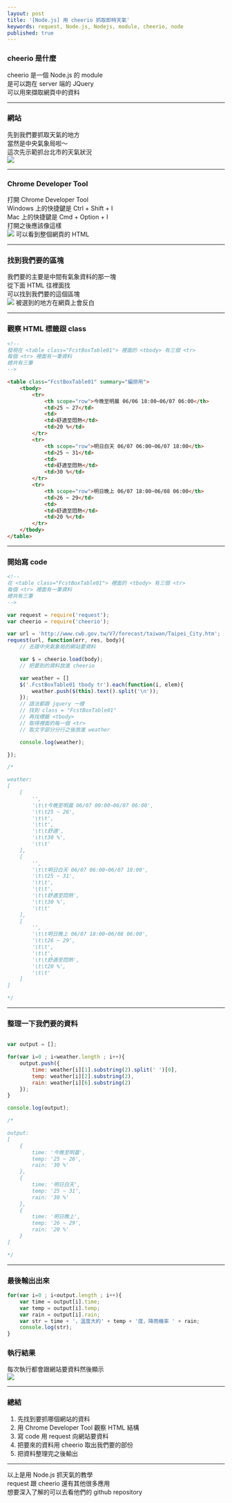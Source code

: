 ```yaml
---
layout: post
title: '[Node.js] 用 cheerio 抓取即時天氣'
keywords: request, Node.js, Nodejs, module, cheerio, node
published: true
---
```


### cheerio 是什麼
cheerio 是一個 Node.js 的 module<br>
是可以跑在 server 端的 JQuery<br>
可以用來擷取網頁中的資料<br>

---

### 網站
先到我們要抓取天氣的地方<br>
當然是中央氣象局啦～<br>
這次先示範抓台北市的天氣狀況<br>
![](http://imgur.com/joGLJkt.png)

---

### Chrome Developer Tool
打開 Chrome Developer Tool<br>
Windows 上的快捷鍵是 Ctrl + Shift + I<br>
Mac 上的快捷鍵是 Cmd + Option + I<br>
打開之後應該像這樣<br>
![](http://imgur.com/sRByvhS.png)
可以看到整個網頁的 HTML<br>

---

### 找到我們要的區塊
我們要的主要是中間有氣象資料的那一塊<br>
從下面 HTML 往裡面找<br>
可以找到我們要的這個區塊<br>
![](http://imgur.com/fOv7dCG.png)
被選到的地方在網頁上會反白<br>

---

### 觀察 HTML 標籤跟 class 
```html
<!--
發現在 <table class="FcstBoxTable01"> 裡面的 <tbody> 有三個 <tr>
每個 <tr> 裡面有一筆資料
總共有三筆
-->

<table class="FcstBoxTable01" summary="編排用">
    <tbody>
        <tr>
            <th scope="row">今晚至明晨 06/06 18:00~06/07 06:00</th>
            <td>25 ~ 27</td>
            <td>
            <td>舒適至悶熱</td>
            <td>20 %</td>
        </tr>
        <tr>
            <th scope="row">明日白天 06/07 06:00~06/07 18:00</th>
            <td>25 ~ 31</td>
            <td>
            <td>舒適至悶熱</td>
            <td>30 %</td>
        </tr>
        <tr>
            <th scope="row">明日晚上 06/07 18:00~06/08 06:00</th>
            <td>26 ~ 29</td>
            <td>
            <td>舒適至悶熱</td>
            <td>20 %</td>
        </tr>
    </tbody>
</table>
```

---

### 開始寫 code

```html
<!--
在 <table class="FcstBoxTable01"> 裡面的 <tbody> 有三個 <tr>
每個 <tr> 裡面有一筆資料
總共有三筆
-->
```

```js
var request = require('request');
var cheerio = require('cheerio');

var url = 'http://www.cwb.gov.tw/V7/forecast/taiwan/Taipei_City.htm';
request(url, function(err, res, body){
    // 去跟中央氣象局的網站要資料

    var $ = cheerio.load(body);
    // 把要到的資料放進 cheerio

    var weather = []
    $('.FcstBoxTable01 tbody tr').each(function(i, elem){
        weather.push($(this).text().split('\n'));
    });
    // 語法都跟 jquery 一樣
    // 找到 class = "FcstBoxTable01"
    // 再找標籤 <tbody>
    // 取得裡面的每一個 <tr>
    // 取文字部分分行之後放進 weather

    console.log(weather);

});

/*

weather:
[ 
    [
        '',
        '\t\t今晚至明晨 06/07 00:00~06/07 06:00',
        '\t\t25 ~ 26',
        '\t\t',
        '\t\t',
        '\t\t舒適',
        '\t\t30 %',
        '\t\t' 
    ],
    [
        '',
        '\t\t明日白天 06/07 06:00~06/07 18:00',
        '\t\t25 ~ 31',
        '\t\t',
        '\t\t',
        '\t\t舒適至悶熱',
        '\t\t30 %',
        '\t\t'
    ],
    [
        '',
        '\t\t明日晚上 06/07 18:00~06/08 06:00',
        '\t\t26 ~ 29',
        '\t\t',
        '\t\t',
        '\t\t舒適至悶熱',
        '\t\t20 %',
        '\t\t'
    ]
]

*/
```

---

### 整理一下我們要的資料

```js

var output = [];

for(var i=0 ; i<weather.length ; i++){
    output.push({
        time: weather[i][1].substring(2).split(' ')[0],
        temp: weather[i][2].substring(2),
        rain: weather[i][6].substring(2)
    });
}

console.log(output);

/*

output:
[
    { 
        time: '今晚至明晨',
        temp: '25 ~ 26', 
        rain: '30 %' 
    },
    {
        time: '明日白天',
        temp: '25 ~ 31',
        rain: '30 %'
    },
    {
        time: '明日晚上',
        temp: '26 ~ 29',
        rain: '20 %'
    }
]

*/
```

---

### 最後輸出出來

```js
for(var i=0 ; i<output.length ; i++){
    var time = output[i].time;
    var temp = output[i].temp;
    var rain = output[i].rain;
    var str = time + '，溫度大約' + temp + '度，降雨機率 ' + rain;
    console.log(str);
}
```

### 執行結果
每次執行都會跟網站要資料然後顯示<br>
![](http://imgur.com/Zmjnb6W.png)

---

### 總結
1. 先找到要抓哪個網站的資料
2. 用 Chrome Developer Tool 觀察 HTML 結構
3. 寫 code 用 request 向網站要資料
4. 把要來的資料用 cheerio 取出我們要的部份
5. 把資料整理完之後輸出

---

以上是用 Node.js 抓天氣的教學<br>
request 跟 cheerio 還有其他很多應用<br>
想要深入了解的可以去看他們的 github repository<br>
